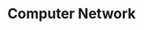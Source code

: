---
title: Computer Network
menu:
  sidebar:
    name: Computer Network
    identifier: computer-network
    parent: computer-science
    weight: 40
---